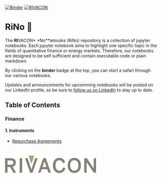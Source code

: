 
[![Binder](https://mybinder.org/badge_logo.svg)](https://mybinder.org/v2/gh/RIVACON/RiNo/main)
[![RIVACON](https://img.shields.io/badge/powered%20by-RIVACON-B99D6D.svg)](https://www.rivacon.com/en/)
# RiNo :rhinoceros:
The **RI**VACON* *No**tebooks (RiNo) repository is a collection of jupyter notebooks.
Each jupyter notebook aims to highlight one specific topic in the fields of quantitative finance or energy markets. Therefore, our notebooks are designed to be self sufficient and contain executable code or plain markdown.

By clicking on the **binder** badge at the top, you can start a safari through our various notebooks. 

Updates and announcements for upcomming notebooks will be posted on our LinkedIn profile, so be sure to [follow us on LinkedIn](https://de.linkedin.com/company/rivacon-gmbh) to stay up to date.

## Table of Contents
### Finance
#### 1. Instruments
* [Repurchase Agreements](notebooks/instruments/repurchase_agreement.ipynb)


#
[<img src="images/logo.png" width='300px'>](https://www.rivacon.com/en/)
